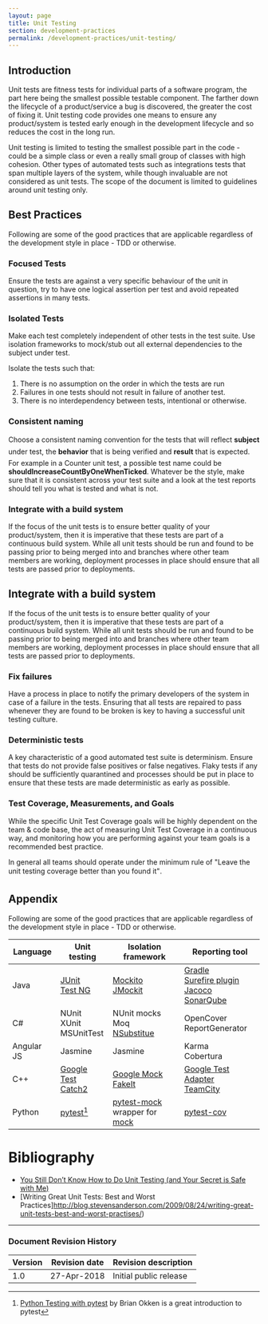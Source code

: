 ```yaml
---
layout: page
title: Unit Testing
section: development-practices
permalink: /development-practices/unit-testing/
---
```


## Introduction
Unit tests are fitness tests for individual parts of a software program, the 
part here being the smallest possible testable component. The farther down the
lifecycle of a product/service a bug is discovered, the greater the cost of 
fixing it. Unit testing code provides one means to ensure any product/system 
is tested early enough in the development lifecycle and so reduces the cost in
the long run.

Unit testing is limited to testing the smallest possible part in the code - 
could be a simple class or even a really small group of classes with high 
cohesion. Other types of automated tests such as integrations tests that span
multiple layers of the system, while though invaluable are not considered as 
unit tests. The scope of the document is limited to guidelines around unit 
testing only.

## Best Practices
Following are some of the good practices that are applicable regardless of the
development style in place - TDD or otherwise.

### Focused Tests
Ensure the tests are against a very specific behaviour of the unit in question, 
try to have one logical assertion per test and avoid repeated assertions in 
many tests.

### Isolated Tests
Make each test completely independent of other tests in the test suite. Use 
isolation frameworks to mock/stub out all external dependencies to the subject 
under test.  

Isolate the tests such that:

1. There is no assumption on the order in which the tests are run
2. Failures in one tests should not result in failure of another test.
3. There is no interdependency between tests, intentional or otherwise.

### Consistent naming
Choose a consistent naming convention for the tests that will reflect 
**subject** under test, the **behavior** that is being verified and **result** 
that is expected. For example in a Counter unit test, a possible test name 
could be **shouldIncreaseCountByOneWhenTicked**. Whatever be the style, make 
sure that it is consistent across your test suite and a look at the test 
reports should tell you what is tested and what is not.

### Integrate with a build system
If the focus of the unit tests is to ensure better quality of your 
product/system, then it is imperative that these tests are part of a 
continuous build system. While all unit tests should be run and found to be 
passing prior to being merged into and branches where other team members are 
working, deployment processes in place should ensure that all tests are passed 
prior to deployments.

## Integrate with a build system
If the focus of the unit tests is to ensure better quality of your 
product/system, then it is imperative that these tests are part of a 
continuous build system. While all unit tests should be run and found to be 
passing prior to being merged into and branches where other team members are 
working, deployment processes in place should ensure that all tests are passed
prior to deployments.

### Fix failures
Have a process in place to notify the primary developers of the system in case
of a failure in the tests. Ensuring that all tests are repaired to pass 
whenever they are found to be broken is key to having a successful unit testing
culture.

### Deterministic tests
A key characteristic of a good automated test suite is determinism. Ensure that 
tests do not provide false positives or false negatives. Flaky tests if any 
should be sufficiently quarantined and processes should be put in place to 
ensure that these tests are made deterministic as early as possible.

### Test Coverage, Measurements, and Goals  
While the specific Unit Test Coverage goals will be highly dependent on the 
team & code base, the act of measuring Unit Test Coverage in a continuous way, 
and monitoring how you are performing against your team goals is a recommended
best practice.

In general all teams should operate under the minimum rule of "Leave the unit 
testing coverage better than you found it".

## Appendix
Following are some of the good practices that are applicable regardless of the development style in place - TDD or otherwise.

|    Language       |       Unit testing                  |       Isolation framework    |       Reporting tool                                           |
|-------------------|-------------------------------------|------------------------------|----------------------------------------------------------------|
| Java              |[JUnit](http://junit.org/) <br/>[Test NG](http://testng.org/doc/)            |[Mockito](http://site.mockito.org/) <br/>[JMockit](http://jmockit.github.io/)        |  [Gradle](https://gradle.org/) <br/>[Surefire plugin](http://maven.apache.org/surefire/maven-surefire-plugin/) <br/> [Jacoco](http://www.eclemma.org/jacoco/) <br/>[SonarQube](https://www.sonarqube.org/) |
| C#                |NUnit <br/>XUnit <br/>MSUnitTest  |NUnit mocks <br/>Moq <br/>[NSubstitue](http://nsubstitute.github.io/)    |OpenCover <br/>ReportGenerator |  
|Angular JS         | Jasmine                             | Jasmine                      |  Karma <br/>Cobertura                  |  
|C++                | [Google Test](https://github.com/google/googletest) <br/>[Catch2](https://github.com/catchorg/Catch2)         |[Google Mock](https://github.com/google/googletest/tree/master/googlemock) <br/>[FakeIt](https://github.com/eranpeer/FakeIt) |[Google Test Adapter](https://github.com/csoltenborn/GoogleTestAdapter) <br/>[TeamCity](https://www.jetbrains.com/teamcity/) |  
|Python             | [pytest](https://docs.pytest.org/en/latest/)[^okken]|[pytest-mock](https://pypi.python.org/pypi/pytest-mock) <br/> wrapper for [mock](https://pypi.python.org/pypi/mock)                      |       [pytest-cov](http://pytest-cov.readthedocs.io/en/latest/)                 |  



# Bibliography
[^okken]: [Python Testing with pytest](https://pragprog.com/book/bopytest/python-testing-with-pytest) by Brian Okken is a great introduction to pytest
* [You Still Don’t Know How to Do Unit Testing (and Your Secret is Safe with Me)](https://stackify.com/unit-testing-basics-best-practices/)
* [Writing Great Unit Tests: Best and Worst Practices]http://blog.stevensanderson.com/2009/08/24/writing-great-unit-tests-best-and-worst-practises/)


---
### Document Revision History

| Version | Revision date | Revision description   |
|---------|---------------|------------------------|
| 1.0     | 27-Apr-2018   | Initial public release |

